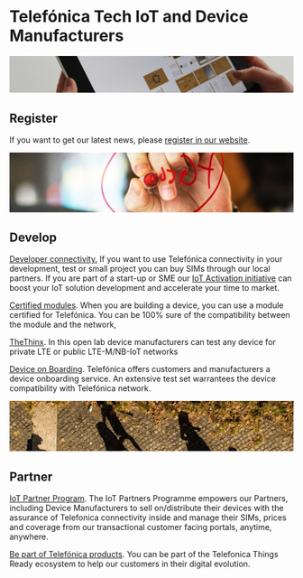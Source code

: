 # Telefónica Tech IoT and Device Manufacturers

![pick](pictures/app-business-connection-221185.R.jpg)

## Register

If you want to get our latest news, please [register in our website](https://iot.telefonica.com/en/contact/).

![pick](pictures/adult-agency-analyzing-1056557.R.jpg)

## Develop

[Developer connectivity.](https://iot.telefonica.com/en/contact/) If you want to use Telefónica connectivity in your development, test or small project you can buy  SIMs through our local partners. If you are part of a start-up or SME our [IoT Activation initiative](https://iotactivation.wayra.co/) can boost your IoT solution development and accelerate your time to market.

[Certified modules](https://okapi.telefonica.com/iot_modules/). When you are building a device, you can use a module certified for Telefónica. You can be 100% sure of the compatibility between the module and the network,

[TheThinx](https://iot.telefonica.com/en/about-us/the-thinx-iot-lab/). In this open lab device manufacturers can test any device for private LTE or public LTE-M/NB-IoT  networks

[Device on Boarding](https://iot.telefonica.com/en/contact/). Telefónica  offers customers and manufacturers a device onboarding service. An extensive test set warrantees the device compatibility with Telefónica  network.

![pick](pictures/inbal-marilli-3425-unsplash.R.jpg)

## Partner

[IoT  Partner Program](https://partners.telefonica.com/). The IoT Partners Programme empowers our Partners, including Device Manufacturers to sell on/distribute their devices with the assurance of Telefonica connectivity inside and manage their SIMs, prices and coverage from our transactional customer facing portals, anytime, anywhere.

[Be part of Telefónica  products](https://iot.telefonica.com/en/solutions/connect/things-ready-link/). You can be part of the Telefonica Things Ready ecosystem to help our customers in their digital evolution.
